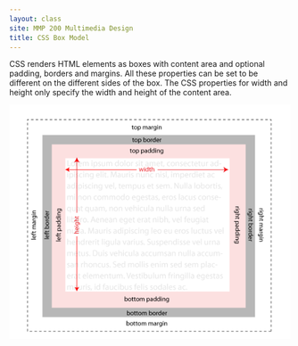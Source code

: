 ```yaml
---
layout: class
site: MMP 200 Multimedia Design
title: CSS Box Model
---
```

CSS renders HTML elements as boxes with content area and optional padding, borders and margins. All these properties can be set to be different on the different sides of the box. The CSS properties for width and height only specify the width and height of the content area.

![CSS box model diagram](box-model.gif)
